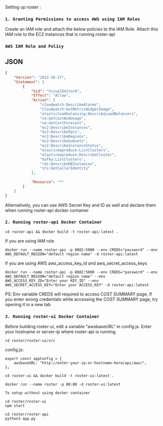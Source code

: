 Setting up roster :

### `1. Granting Permissions to access AWS using IAM Roles`

Create an IAM role and attach the below policies to the IAM Role.
Attach this IAM role to the EC2 instances that is running roster-api

### `AWS IAM Role and Policy`
JSON
----
```json
{
    "Version": "2012-10-17",
    "Statement": [
        {
            "Sid": "VisualEditor0",
            "Effect": "Allow",
            "Action": [
                "cloudwatch:DescribeAlarms",
                "cloudwatch:GetMetricWidgetImage",
                "elasticloadbalancing:DescribeLoadBalancers",
                "ce:GetCostAndUsage",
                "ce:GetCostForecast",
                "ec2:DescribeInstances",
                "ec2:DescribeVpcs",
                "ec2:DescribeRegions",
                "ec2:DescribeSubnets",
                "ec2:DescribeInstanceStatus",
                "elasticmapreduce:ListClusters",
                "elasticmapreduce:DescribeCluster",
                "kafka:ListClusters",
                "rds:DescribeDBInstances",
                "sts:GetCallerIdentity"
            ],
           
            "Resource": "*"
        }
    ]
}
```

Alternatively, you can use AWS Secret Key and ID as well and declare them when running roster-api docker container

### `2. Running roster-api Docker Container `

```
cd roster-api && docker build -t roster-api:latest .
```
If you are using IAM role
```
docker run --name roster-api -p 8082:5000 --env CREDS="password" --env AWS_DEFAULT_REGION="default region name" -d roster-api:latest
```

If you are using AWS aws_access_key_id and aws_secret_access_keys

```
docker run --name roster-api -p 8082:5000 --env CREDS="password" --env AWS_DEFAULT_REGION="default region name" --env AWS_ACCESS_KEY_ID="Enter your KEY_ID" --env AWS_SECRET_ACCESS_KEY="Enter your ACCESS_KEY" -d roster-api:latest
```

PS: Env variable CREDS  will required to access COST SUMMARY page, If you enter wrong credentials while accessing the COST SUMMARY page, try opening it in a new tab

### `3. Running roster-ui Docker Container `

Before building roster-ui, edit a variable "awsbaseURL" in config.js. Enter your hostname or server-ip where roster-api is running.

```
cd roster/roster-ui/src 
```
config.js:
```
export const appConfig = {
    awsbaseURL: "http://enter-your-ip-or-hostname-here/api/aws/",
};
```

```
cd roster-ui && docker build -t roster-ui:latest .
```

```
docker run --name roster -p 80:80 -d roster-ui:latest
```

`To setup without using docker container`

```
cd roster/roster-ui
npm start
```
```
cd roster/roster-api
python3 app.py
```
